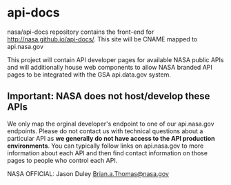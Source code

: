 # api-docs

nasa/api-docs repository contains the front-end for http://nasa.github.io/api-docs/.  This site will be CNAME mapped to 
api.nasa.gov

This project will contain API developer pages for available NASA public APIs and will additionally house web components to allow
NASA branded API pages to be integrated with the GSA api.data.gov system.  

## Important: NASA does not host/develop these APIs
We only map the orginal developer's endpoint to one of our api.nasa.gov endpoints. Please do not contact us with technical questions about a particular API as <b>we generally do not have access to the API production environments</b>. You can typically follow links on api.nasa.gov to more information about each API and then find contact information on those pages to people who control each API.

NASA OFFICIAL:
Jason Duley Brian.a.Thomas@nasa.gov

